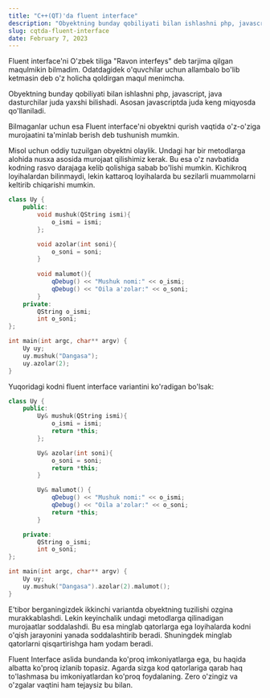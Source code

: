 ```yaml
---
title: "C++(QT)'da fluent interface"
description: "Obyektning bunday qobiliyati bilan ishlashni php, javascript, java dasturchilar juda yaxshi bilishadi. Asosan javascriptda..."
slug: cqtda-fluent-interface
date: February 7, 2023
---
```


Fluent interface'ni O'zbek tiliga "Ravon interfeys" deb tarjima qilgan maqulmikin bilmadim. Odatdagidek o'quvchilar uchun allambalo bo'lib ketmasin deb o'z holicha qoldirgan maqul menimcha.

Obyektning bunday qobiliyati bilan ishlashni php, javascript, java dasturchilar juda yaxshi bilishadi. Asosan javascriptda juda keng miqyosda qo'llaniladi.

Bilmaganlar uchun esa Fluent interface'ni obyektni qurish vaqtida o'z-o'ziga murojaatini ta'minlab berish deb tushunish mumkin.

Misol uchun oddiy tuzuilgan obyektni olaylik. Undagi har bir metodlarga alohida nusxa asosida murojaat qilishimiz kerak. Bu esa o'z navbatida kodning rasvo darajaga kelib qolishiga sabab bo'lishi mumkin. Kichikroq loyihalardan bilinmaydi, lekin kattaroq loyihalarda bu sezilarli muammolarni keltirib chiqarishi mumkin.

```c++
class Uy {
	public:
	    void mushuk(QString ismi){
	        o_ismi = ismi;
	    };

	    void azolar(int soni){
	        o_soni = soni;
	    }
		
		void malumot(){
	        qDebug() << "Mushuk nomi:" << o_ismi;
            qDebug() << "Oila a'zolar:" << o_soni;
	    }
	private:
		QString o_ismi;
		int o_soni;
};

int main(int argc, char** argv) {
	Uy uy;
    uy.mushuk("Dangasa");
    uy.azolar(2);
}
```

Yuqoridagi kodni fluent interface variantini ko'radigan bo'lsak:

```c++
class Uy {
    public:
        Uy& mushuk(QString ismi){
            o_ismi = ismi;
            return *this;
        };

        Uy& azolar(int soni){
            o_soni = soni;
            return *this;
        }

        Uy& malumot() {
            qDebug() << "Mushuk nomi:" << o_ismi;
            qDebug() << "Oila a'zolar:" << o_soni;
            return *this;
        }

    private:
        QString o_ismi;
        int o_soni;
};

int main(int argc, char** argv) {
	Uy uy;
    uy.mushuk("Dangasa").azolar(2).malumot();
}
```

E'tibor berganingizdek ikkinchi variantda obyektning tuzilishi ozgina murakkablashdi. Lekin keyinchalik undagi metodlarga qilinadigan murojaatlar soddalashdi. Bu esa minglab qatorlarga ega loyihalarda kodni o'qish jarayonini yanada soddalashtirib beradi. Shuningdek minglab qatorlarni qisqartirishga ham yodam beradi.

Fluent Interface aslida bundanda ko'proq imkoniyatlarga ega, bu haqida albatta ko'proq izlanib topasiz.  Agarda sizga kod qatorlariga qarab haq to'lashmasa bu imkoniyatlardan ko'proq foydalaning. Zero o'zingiz va o'zgalar vaqtini ham tejaysiz bu bilan.